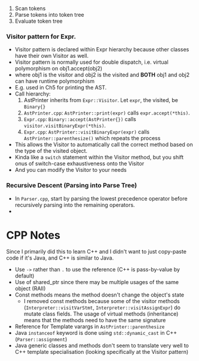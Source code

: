 ###

1. Scan tokens
2. Parse tokens into token tree
3. Evaluate token tree

### Visitor pattern for Expr.

* Visitor pattern is declared within Expr hierarchy because other classes have their own Visitor as well.
* Visitor pattern is normally used for double dispatch, i.e. virtual polymorphism on obj1.accept(obj2)
* where obj1 is the visitor and obj2 is the visited and **BOTH** obj1 and obj2 can have runtime polymorphism
* E.g. used in Ch5 for printing the AST.
* Call hierarchy:
    1. AstPrinter inherits from `Expr::Visitor`. Let `expr`, the visited, be `Binary{}`
    2. `AstPrinter.cpp`:  `AstPrinter::print(expr)` calls `expr.accept(*this)`.
    3. `Expr.cpp`:        `Binary::accept(AstPrinter{})` calls `visitor.visitBinaryExpr(*this)`.
    4. `Expr.cpp`:        `AstPrinter::visitBinaryExpr(expr)` calls `AstPrinter::parenthesize()` which repeats the
       process
* This allows the Visitor to automatically call the correct method based on the type of the visited object.
* Kinda like a `switch` statement within the Visitor method, but you shift onus of switch-case exhaustiveness onto the
  Visitor
* And you can modify the Visitor to your needs

### Recursive Descent (Parsing into Parse Tree)

* In `Parser.cpp`, start by parsing the lowest precedence operator before recursively parsing into the remaining
  operators.
*

# CPP Notes

Since I primarily did this to learn C++ and I didn't want to just copy-paste code if it's Java, and C++ is similar to
Java.

* Use `->` rather than `.` to use the reference (C++ is pass-by-value by default)
* Use of shared_ptr since there may be multiple usages of the same object (RAII)
* Const methods means the method doesn't change the object's state
    * I removed const methods because some of the visitor
      methods (`Interpreter::visitVarStmt`, `Interpreter::visitAssignExpr`) do mutate
      class fields. The usage of virtual methods (inheritance) means that the methods need to have the same signature
* Reference for Template varargs in `AstPrinter::parenthesize`
* Java `instanceof` keyword is done using `std::dynamic_cast` in C++ (`Parser::assignment`)
* Java generic classes and methods don't seem to translate very well to C++ template specialisation (looking
  specifically at the Visitor pattern)